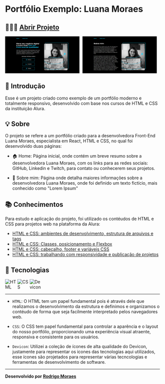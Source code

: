 # Portfólio Exemplo: Luana Moraes

## 👨🏻‍💻 [Abrir Projeto](https://portfolio-exemple-luanamoraes.vercel.app)

<div style="display: flex; gap: 2%">
<img alt="HTML" width="48%" src="./assets/Home.png" />
<img alt="HTML" width="48%" src="./assets/About.png" />
</div>

## 📝 Introdução

Esse é um projeto criado como exemplo de um portfólio moderno e totalmente responsivo, desenvolvido com base nos cursos de HTML e CSS da instituição Alura.

## 💡 Sobre

O projeto se refere a um portfólio criado para a desenvolvedora Front-End Luana Moraes, especialista em React, HTML e CSS, no qual foi desenvolvido duas páginas:

- 🏠 Home: Página inicial, onde contém um breve resumo sobre a desenvolvedora Luana Moraes, com os links para as redes sociais: GitHub, Linkedin e Twitch, para contato ou conhecerem seus projetos.

- 📝 Sobre mim: Página onde detalha maiores informações sobre a desenvolvedora Luana Moraes, onde foi definido um texto fictício, mais conhecido como "Lorem Ipsum"

## 📚 Conhecimentos

Para estudo e aplicação do projeto, foi utilizado os contéudos de HTML e CSS para projetos web na plataforma da Alura:

- [HTML e CSS: ambientes de desenvolvimento, estrutura de arquivos e tags](https://cursos.alura.com.br/course/html-css-ambiente-arquivos-tags?preRequirementFrom=html-css-cabecalho-footer-variaveis-css)
- [HTML e CSS: Classes, posicionamento e Flexbox](https://cursos.alura.com.br/course/html-css-classes-posicionamento-flexbox?preRequirementFrom=html-css-cabecalho-footer-variaveis-css)
- [HTML e CSS: cabeçalho, footer e variáveis CSS](https://cursos.alura.com.br/course/html-css-cabecalho-footer-variaveis-css_)
- [HTML e CSS: trabalhando com responsividade e publicação de projetos](https://cursos.alura.com.br/course/html-css-responsividade-publicacao-projetos)

## 🤖 Tecnologias

<div style="display: flex">
  <img alt="HTML" width="40" src="https://cdn.jsdelivr.net/gh/devicons/devicon@latest/icons/html5/html5-plain-wordmark.svg" />
  <img alt="CSS" width="40" src="https://cdn.jsdelivr.net/gh/devicons/devicon@latest/icons/css3/css3-plain-wordmark.svg" />
  <img alt="Devicon" width="40" src="https://cdn.jsdelivr.net/gh/devicons/devicon@latest/icons/devicon/devicon-plain-wordmark.svg" />
</div>

---

- `HTML`: O HTML tem um papel fundamental pois é através dele que realizamos o desenvolvimento da estrutura e definimos e organizamos o contéudo de forma que seja facilmente interpretado pelos navegadores web.

- `CSS`: O CSS tem papel fundamental para controlar a aparência e o layout do nosso portfólio, proporcionando uma experiência visual atraente, responsiva e consistente para os usuários.

- `Devicon`: Utilizei a coleção de ícones de alta qualidade do Devicon, justamente para representar os icones das tecnologias aqui utilizados, esse ícones são projetados para representar várias tecncologias e ferramentas de desenvolvimento de software.
---
**Desenvolvido por [Rodrigo Moraes](https://github.com/rodrigomoraesdev)**
